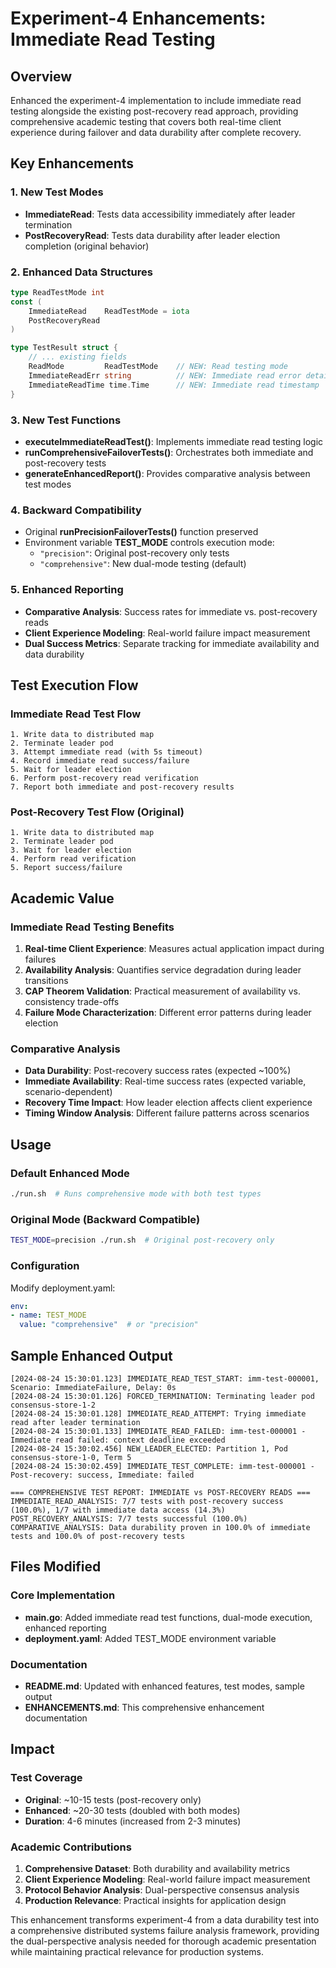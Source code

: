 # Experiment-4 Enhancements: Immediate Read Testing

## Overview
Enhanced the experiment-4 implementation to include immediate read testing alongside the existing post-recovery read approach, providing comprehensive academic testing that covers both real-time client experience during failover and data durability after complete recovery.

## Key Enhancements

### 1. New Test Modes
- **ImmediateRead**: Tests data accessibility immediately after leader termination
- **PostRecoveryRead**: Tests data durability after leader election completion (original behavior)

### 2. Enhanced Data Structures
```go
type ReadTestMode int
const (
    ImmediateRead    ReadTestMode = iota
    PostRecoveryRead
)

type TestResult struct {
    // ... existing fields
    ReadMode         ReadTestMode    // NEW: Read testing mode
    ImmediateReadErr string          // NEW: Immediate read error details
    ImmediateReadTime time.Time      // NEW: Immediate read timestamp
}
```

### 3. New Test Functions
- **executeImmediateReadTest()**: Implements immediate read testing logic
- **runComprehensiveFailoverTests()**: Orchestrates both immediate and post-recovery tests
- **generateEnhancedReport()**: Provides comparative analysis between test modes

### 4. Backward Compatibility
- Original **runPrecisionFailoverTests()** function preserved
- Environment variable **TEST_MODE** controls execution mode:
  - `"precision"`: Original post-recovery only tests
  - `"comprehensive"`: New dual-mode testing (default)

### 5. Enhanced Reporting
- **Comparative Analysis**: Success rates for immediate vs. post-recovery reads
- **Client Experience Modeling**: Real-world failure impact measurement
- **Dual Success Metrics**: Separate tracking for immediate availability and data durability

## Test Execution Flow

### Immediate Read Test Flow
```
1. Write data to distributed map
2. Terminate leader pod
3. Attempt immediate read (with 5s timeout)
4. Record immediate read success/failure
5. Wait for leader election
6. Perform post-recovery read verification
7. Report both immediate and post-recovery results
```

### Post-Recovery Test Flow (Original)
```
1. Write data to distributed map
2. Terminate leader pod
3. Wait for leader election
4. Perform read verification
5. Report success/failure
```

## Academic Value

### Immediate Read Testing Benefits
1. **Real-time Client Experience**: Measures actual application impact during failures
2. **Availability Analysis**: Quantifies service degradation during leader transitions
3. **CAP Theorem Validation**: Practical measurement of availability vs. consistency trade-offs
4. **Failure Mode Characterization**: Different error patterns during leader election

### Comparative Analysis
- **Data Durability**: Post-recovery success rates (expected ~100%)
- **Immediate Availability**: Real-time success rates (expected variable, scenario-dependent)
- **Recovery Time Impact**: How leader election affects client experience
- **Timing Window Analysis**: Different failure patterns across scenarios

## Usage

### Default Enhanced Mode
```bash
./run.sh  # Runs comprehensive mode with both test types
```

### Original Mode (Backward Compatible)
```bash
TEST_MODE=precision ./run.sh  # Original post-recovery only
```

### Configuration
Modify deployment.yaml:
```yaml
env:
- name: TEST_MODE
  value: "comprehensive"  # or "precision"
```

## Sample Enhanced Output

```
[2024-08-24 15:30:01.123] IMMEDIATE_READ_TEST_START: imm-test-000001, Scenario: ImmediateFailure, Delay: 0s
[2024-08-24 15:30:01.126] FORCED_TERMINATION: Terminating leader pod consensus-store-1-2
[2024-08-24 15:30:01.128] IMMEDIATE_READ_ATTEMPT: Trying immediate read after leader termination
[2024-08-24 15:30:01.133] IMMEDIATE_READ_FAILED: imm-test-000001 - Immediate read failed: context deadline exceeded
[2024-08-24 15:30:02.456] NEW_LEADER_ELECTED: Partition 1, Pod consensus-store-1-0, Term 5
[2024-08-24 15:30:02.459] IMMEDIATE_TEST_COMPLETE: imm-test-000001 - Post-recovery: success, Immediate: failed

=== COMPREHENSIVE TEST REPORT: IMMEDIATE vs POST-RECOVERY READS ===
IMMEDIATE_READ_ANALYSIS: 7/7 tests with post-recovery success (100.0%), 1/7 with immediate data access (14.3%)
POST_RECOVERY_ANALYSIS: 7/7 tests successful (100.0%)
COMPARATIVE_ANALYSIS: Data durability proven in 100.0% of immediate tests and 100.0% of post-recovery tests
```

## Files Modified

### Core Implementation
- **main.go**: Added immediate read test functions, dual-mode execution, enhanced reporting
- **deployment.yaml**: Added TEST_MODE environment variable

### Documentation
- **README.md**: Updated with enhanced features, test modes, sample output
- **ENHANCEMENTS.md**: This comprehensive enhancement documentation

## Impact

### Test Coverage
- **Original**: ~10-15 tests (post-recovery only)
- **Enhanced**: ~20-30 tests (doubled with both modes)
- **Duration**: 4-6 minutes (increased from 2-3 minutes)

### Academic Contributions
1. **Comprehensive Dataset**: Both durability and availability metrics
2. **Client Experience Modeling**: Real-world failure impact measurement
3. **Protocol Behavior Analysis**: Dual-perspective consensus analysis
4. **Production Relevance**: Practical insights for application design

This enhancement transforms experiment-4 from a data durability test into a comprehensive distributed systems failure analysis framework, providing the dual-perspective analysis needed for thorough academic presentation while maintaining practical relevance for production systems.